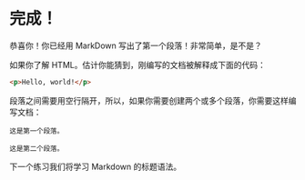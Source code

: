 # 完成！

恭喜你！你已经用 MarkDown 写出了第一个段落！非常简单，是不是？

如果你了解 HTML。估计你能猜到，刚编写的文档被解释成下面的代码：

```html
<p>Hello, world!</p>
```

段落之间需要用空行隔开，所以，如果你需要创建两个或多个段落，你需要这样编写文档：

```
这是第一个段落。

这是第二个段落。
```

下一个练习我们将学习 Markdown 的标题语法。
